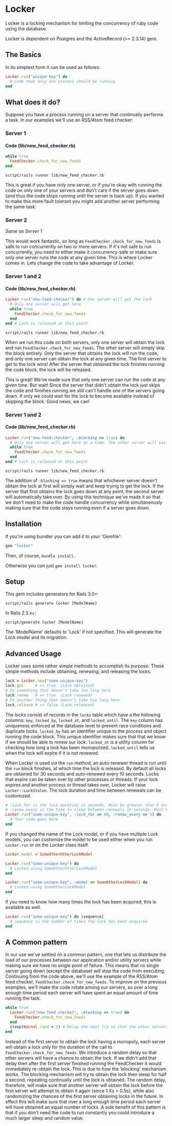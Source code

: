 # Locker

Locker is a locking mechanism for limiting the concurrency of ruby code using the database.

Locker is dependent on Postgres and the ActiveRecord (>= 2.3.14) gem.

## The Basics

In its simplest form it can be used as follows:

```ruby
Locker.run("unique-key") do
  # Code that only one process should be running
end
```

## What does it do?

Suppose you have a process running on a server that continually performs a task. In our examples we'll use an RSS/Atom feed checker:

### Server 1

#### Code (lib/new_feed_checker.rb)

```ruby
while true
  FeedChecker.check_for_new_feeds
end
```

`script/rails runner lib/new_feed_checker.rb`

This is great if you have only one server, or if you're okay with running the code on only one of your servers and don't care if the server goes down (and thus the code stops running until the server is back up). If you wanted to make this more fault tolerant you might add another server performing the same task:

### Server 2

*Same as Server 1*

This would work fantastic, so long as `FeedChecker.check_for_new_feeds` is safe to run concurrently on two or more servers. If it's not safe to run concurrently, you need to either make it concurrency-safe or make sure only one server runs the code at any given time. This is where Locker comes in. Lets change the code to take advantage of Locker.

### Server 1 and 2

#### Code (lib/new_feed_checker.rb)

```ruby
Locker.run("new-feed-checker") do # One server will get the lock
  # Only one server will get here
  while true
    FeedChecker.check_for_new_feeds
  end
end # Lock is released at this point
```

`script/rails runner lib/new_feed_checker.rb`

When we run this code on both servers, only one server will obtain the lock and run `FeedChecker.check_for_new_feeds`. The other server will simply skip the block entirely. Only the server that obtains the lock will run the code, and only one server can obtain the lock at any given time. The first server to get to the lock wins! After the server that obtained the lock finishes running the code block, the lock will be released.

This is great! We've made sure that only one server can run the code at any given time. But wait! Since the server that didn't obtain the lock just skips the code and finishes running we still can't handle one of the servers going down. If only we could wait for the lock to become available instead of skipping the block. Good news, we can!

### Server 1 and 2

#### Code (lib/new_feed_checker.rb)

```ruby
Locker.run("new-feed-checker", :blocking => true) do
  # Only one server will get here at a time. The other server will patiently wait.
  while true
    FeedChecker.check_for_new_feeds
  end
end # Lock is released at this point
```

`script/rails runner lib/new_feed_checker.rb`

The addition of `:blocking => true` means that whichever server doesn't obtain the lock at first will simply wait and keep trying to get the lock. If the server that first obtains the lock goes down at any point, the second server will automatically take over. By using this technique we've made it so that we don't need to make the code handle concurrency while simultaneously making sure that the code stays running even if a server goes down.

## Installation

If you're using bundler you can add it to your 'Gemfile':

```ruby
gem "locker"
```

Then, of course, `bundle install`.

Otherwise you can just `gem install locker`.

## Setup

This gem includes generators for Rails 3.0+:

`script/rails generate locker [ModelName]`

In Rails 2.3.x+:

`script/generate locker [ModelName]`

The 'ModelName' defaults to 'Lock' if not specified. This will generate the Lock model and its migration.

## Advanced Usage

Locker uses some rather simple methods to accomplish its purpose. These simple methods include obtaining, renewing, and releasing the locks.

```ruby
lock = Locker.new("some-unique-key")
lock.get     # => true  (Lock obtained)
# Do something that doesn't take too long here
lock.renew   # => true  (Lock renewed)
# Do another thing that doesn't take too long here
lock.release # => false (Lock released)
```

The locks consist of records in the `locks` table which have a the following columns: `key`, `locked_by`, `locked_at`, and `locked_until`. The `key` column has uniqueness enforced at the database level to prevent race conditions and duplicate locks. `locked_by` has an identifier unique to the process and object running the code block. This unique identifier makes sure that that we know if we should be able to renew our lock. `locked_at` is a utility column for checking how long a lock has been monopolized. `locked_until` tells us when the lock will expire if it is not renewed.

When Locker is used via the `run` method, an auto-renewer thread is run until the `run` block finishes, at which time the lock is released. By default all locks are obtained for 30 seconds and auto-renewed every 10 seconds. Locks that expire can be taken over by other processes or threads. If your lock expires and another process or thread takes over, Locker will raise `Locker::LockStolen`. The lock duration and time between renewals can be customized.

```ruby
# :lock_for is the lock duration in seconds. Must be greater than 0 and greater than :renew_every
# :renew_every is the time to sleep between renewals in seconds. Must be greater than 0 and less than :lock_for
Locker.run("some-unique-key", :lock_for => 60, :renew_every => 5) do
  # Your code goes here
end
```

If you changed the name of the Lock model, or if you have multiple Lock models, you can customize the model to be used either when you run `Locker.run` or on the Locker class itself.

```ruby
Locker.model = SomeOtherOtherLockModel

Locker.run("some-unique-key") do
  # Locked using SomeOtherOtherLockModel
end

Locker.run("some-unique-key", :model => SomeOtherLockModel) do
  # Locked using SomeOtherLockModel
end
```

If you need to know how many times the lock has been acquired, this is available as well.

```ruby
Locker.run("some-unique-key") do |sequence|
  # sequence is the number of times the lock has been acquired
end
```

## A Common pattern

In our use we've settled on a common pattern, one that lets us distribute the load of our processes between our application and/or utility servers while making sure we have no single point of failure. This means that no single server going down (except the database) will stop the code from executing. Continuing from the code above, we'll use the example of the RSS/Atom feed checker, `FeedChecker.check_for_new_feeds`. To improve on the previous examples, we'll make the code rotate among our servers, so over a long enough time period each server will have spent an equal amount of time running the task.

```ruby
while true
  Locker.run("new-feed-checker", :blocking => true) do
    FeedChecker.check_for_new_feeds
  end
  sleep(Kernel.rand + 1) # Delay the next try so that the other servers will have a chance to obtain the lock
end
```

Instead of the first server to obtain the lock having a monopoly, each server will obtain a lock only for the duration of the call to `FeedChecker.check_for_new_feeds`. We introduce a random delay so that other servers will have a chance to obtain the lock. If we didn't add that delay then after the first server finished running the FeedChecker it would immediately re-obtain the lock. This is due to how the 'blocking' mechanism works. The blocking mechanism will try to obtain the lock then sleep for half a second, repeating continually until the lock is obtained. The random delay, therefore, will make sure that another server will obtain the lock before the first server will attempt to obtain it again (since 1.Xs > 0.5s), while also randomizing the chances of the first server obtaining locks in the future. In effect this will make sure that over a long enough time period each server will have obtained an equal number of locks. A side benefit of this pattern is that if you don't need the code to run constantly you could introduce a much larger sleep and random value.
